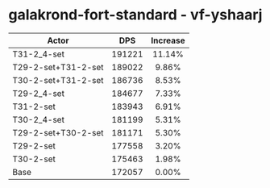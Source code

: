 # galakrond-fort-standard - vf-yshaarj
| Actor | DPS | Increase |
|---|:---:|:---:|
|T31-2_4-set|191221|11.14%|
|T29-2-set+T31-2-set|189022|9.86%|
|T30-2-set+T31-2-set|186736|8.53%|
|T29-2_4-set|184677|7.33%|
|T31-2-set|183943|6.91%|
|T30-2_4-set|181199|5.31%|
|T29-2-set+T30-2-set|181171|5.30%|
|T29-2-set|177558|3.20%|
|T30-2-set|175463|1.98%|
|Base|172057|0.00%|
